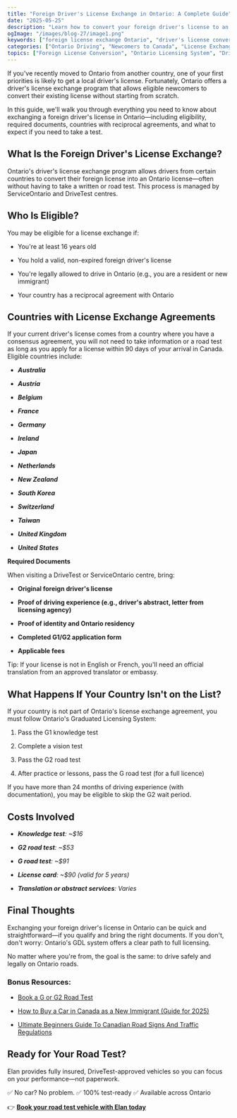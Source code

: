```yaml
---
title: "Foreign Driver's License Exchange in Ontario: A Complete Guide"
date: "2025-05-25"
description: "Learn how to convert your foreign driver's license to an Ontario license with this comprehensive guide. Discover eligible countries, required documents, costs, and what to expect during the exchange process."
ogImage: "/images/blog-27/image1.png"
keywords: ["foreign license exchange Ontario", "driver's license conversion Canada", "international license transfer", "Ontario license exchange program", "DriveTest foreign license", "newcomer driving Ontario", "reciprocal driving agreements", "G license for immigrants", "ServiceOntario license exchange", "country driving agreements Ontario", "foreign license translation", "foreign driving experience", "driver's abstract Ontario", "G road test newcomers", "driver exchange eligibility", "license conversion cost", "Ontario graduated licensing", "international driving permit", "driving in Canada immigrants", "license transfer requirements"]
categories: ["Ontario Driving", "Newcomers to Canada", "License Exchange", "Immigration Resources"]
topics: ["Foreign License Conversion", "Ontario Licensing System", "Driver Documentation", "International Driving"]
---
```


If you've recently moved to Ontario from another country, one of your first priorities is likely to get a local driver's license. Fortunately, Ontario offers a driver's license exchange program that allows eligible newcomers to convert their existing license without starting from scratch.

In this guide, we'll walk you through everything you need to know about exchanging a foreign driver's license in Ontario—including eligibility, required documents, countries with reciprocal agreements, and what to expect if you need to take a test.

## **What Is the Foreign Driver's License Exchange?**

Ontario's driver's license exchange program allows drivers from certain countries to convert their foreign license into an Ontario license—often without having to take a written or road test. This process is managed by ServiceOntario and DriveTest centres.

## **Who Is Eligible?**

You may be eligible for a license exchange if:

* You're at least 16 years old

* You hold a valid, non-expired foreign driver's license

* You're legally allowed to drive in Ontario (e.g., you are a resident or new immigrant)

* Your country has a reciprocal agreement with Ontario

## **Countries with License Exchange Agreements**

If your current driver's license comes from a country where you have a consensus agreement, you will not need to take information or a road test as long as you apply for a license within 90 days of your arrival in Canada. Eligible countries include:

* ***Australia***

* ***Austria***

* ***Belgium***

* ***France***

* ***Germany***

* ***Ireland***

* ***Japan***

* ***Netherlands***

* ***New Zealand***

* ***South Korea***

* ***Switzerland***

* ***Taiwan***

* ***United Kingdom***

* ***United States***

**Required Documents**

When visiting a DriveTest or ServiceOntario centre, bring:

* **Original foreign driver's license** 

* **Proof of driving experience (e.g., driver's abstract, letter from licensing agency)**

* **Proof of identity and Ontario residency**

* **Completed G1/G2 application form**

* **Applicable fees**

Tip: If your license is not in English or French, you'll need an official translation from an approved translator or embassy.

## **What Happens If Your Country Isn't on the List?**

If your country is not part of Ontario's license exchange agreement, you must follow Ontario's Graduated Licensing System:

1. Pass the G1 knowledge test

2. Complete a vision test

3. Pass the G2 road test

4. After practice or lessons, pass the G road test (for a full licence)

If you have more than 24 months of driving experience (with documentation), you may be eligible to skip the G2 wait period.

## **Costs Involved**

* ***Knowledge test**: \~$16*

* ***G2 road test**: \~$53*

* ***G road test**: \~$91*

* ***License card**: \~$90 (valid for 5 years)*

* ***Translation or abstract services**: Varies*

## **Final Thoughts**

Exchanging your foreign driver's license in Ontario can be quick and straightforward—if you qualify and bring the right documents. If you don't, don't worry: Ontario's GDL system offers a clear path to full licensing.

No matter where you're from, the goal is the same: to drive safely and legally on Ontario roads.

### **Bonus Resources:**

* [Book a G or G2 Road Test](https://drivetest.ca/)

* [How to Buy a Car in Canada as a New Immigrant (Guide for 2025)](https://blog.elandrivetestrental.ca/posts/How-to-Buy-a-Car-in-Canada-as-a-New-Immigrant-\(Guide-for-2025\))

* [Ultimate Beginners Guide To Canadian Road Signs And Traffic Regulations](https://blog.elandrivetestrental.ca/posts/Ultimate-Beginners-Guide-To-Canadian-Road-Signs-And-Traffic-Regulations)

## **Ready for Your Road Test?**

Elan provides fully insured, DriveTest-approved vehicles so you can focus on your performance—not paperwork.

✅ No car? No problem. ✅ 100% test-ready ✅ Available across Ontario

👉 [**Book your road test vehicle with Elan today**](https://elanroadtestrental.ca/)